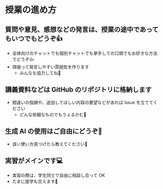 # 授業の進め方

## 質問や意見、感想などの発言は、授業の途中であってもいつでもどうぞ👍️

- 全体向けのチャットでも個別チャットでも挙手しての口頭でもお好きな方法でどうぞ👍️
- 頑張って発言しやすい雰囲気を作ります
  - みんなも協力してね🤝

## 講義資料などは GitHub のリポジトリに格納します

- 間違いの指摘や、追加してほしい内容の要望などがあれば Issue を立ててください
  - どんな些細なものでもうぇるかむ🎊

## 生成 AI の使用はご自由にどうぞ🤖

- 良い使い方見つけたら教えてください🙏

## 実習がメインです💻️

- 実習の際は、学生同士で自由に相談し合って OK
- たまに座学も交えます🎅
